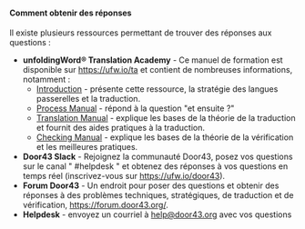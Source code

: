 #### Comment obtenir des réponses

Il existe plusieurs ressources permettant de trouver des réponses aux questions :

* **unfoldingWord® Translation Academy** - Ce manuel de formation est disponible sur https://ufw.io/ta et contient de nombreuses informations, notamment :
  * [Introduction](../ta-intro/01.md) - présente cette ressource, la stratégie des langues passerelles et la traduction.
  * [Process Manual](../../process/process-manual/01.md) - répond à la question "et ensuite ?"
  * [Translation Manual](../../translate/translate-manual/01.md) - explique les bases de la théorie de la traduction et fournit des aides pratiques à la traduction.
  * [Checking Manual](../../checking/intro-check/01.md) - explique les bases de la théorie de la vérification et les meilleures pratiques.
* **Door43 Slack** - Rejoignez la communauté Door43, posez vos questions sur le canal " #helpdesk " et obtenez des réponses à vos questions en temps réel (inscrivez-vous sur https://ufw.io/door43).
* **Forum Door43** - Un endroit pour poser des questions et obtenir des réponses à des problèmes techniques, stratégiques, de traduction et de vérification, https://forum.door43.org/.
* **Helpdesk** - envoyez un courriel à <help@door43.org> avec vos questions
